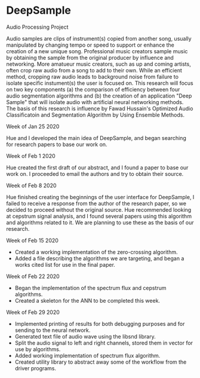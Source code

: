 # DeepSample
Audio Processing Project

Audio samples are clips of instrument(s) copied from another song, usually manipulated by changing tempo or speed to 
support or enhance the creation of a new unique song.  Professional music creators sample music by obtaining the sample 
from the original producer by influence and networking.  More amatueur music creators, such as up and coming artists,
often crop raw audio from a song to add to their own.  While an efficient method, cropping raw audio leads to background 
noise from failure to isolate specific instument(s) the user is focused on.  This research will focus on two key components
(a) the comparison of efficiency between four audio segmentation algorithms and (b) the creation of an application "Deep Sample"
that will isolate audio with artificial neural networking methods.  The basis of this research is influence by Fawad Hussain's
Optimized Audio Classificatoin and Segmentation Algorithm by Using Ensemble Methods.

Week of Jan 25 2020

Hue and I developed the main idea of DeepSample, and began searching for research papers
to base our work on.  

Week of Feb 1 2020

Hue created the first draft of our abstract, and I found a paper to base our work on.
I proceeded to email the authors and try to obtain their source.  

Week of Feb 8 2020

Hue finished creating the beginnings of the user interface for DeepSample, I failed to 
receive a response from the author of the research paper, so we decided to proceed 
without the original source.  Hue recommended looking at cepstrum signal analysis, and I 
found several papers using this algorithm and algorithms related to it.  We are planning to 
use these as the basis of our research.

Week of Feb 15 2020

- Created a working implementation of the zero-crossing algorithm.  
- Added a file describing the algorithms we are targeting, and began a works cited list for use in the final paper.

Week of Feb 22 2020

- Began the implementation of the spectrum flux and cepstrum algorithms.  
- Created a skeleton for the ANN to be completed this week. 

Week of Feb 29 2020

- Implemented printing of results for both debugging purposes and for sending to the neural network.
- Generated text file of audio wave using the libsnd library.
- Split the audio signal to left and right channels, stored them in vector for use by algorithms.
- Added working implementation of spectrum flux algorithm.
- Created utility library to abstract away some of the workflow from the driver programs. 
